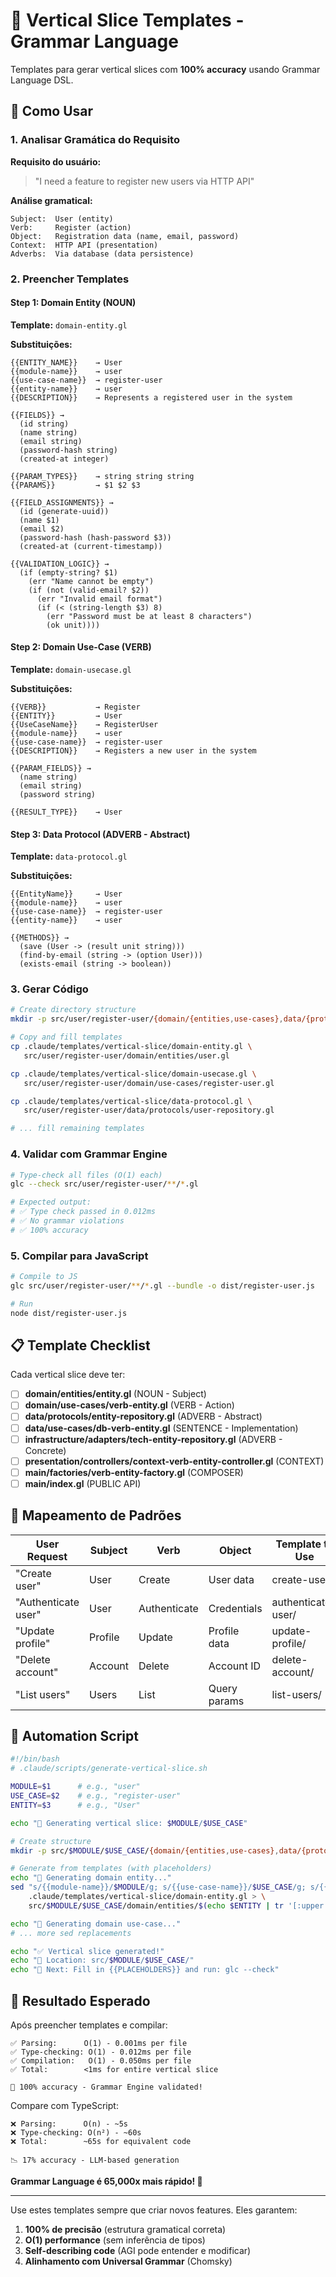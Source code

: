 # 📐 Vertical Slice Templates - Grammar Language

Templates para gerar vertical slices com **100% accuracy** usando Grammar Language DSL.

## 🎯 Como Usar

### 1. Analisar Gramática do Requisito

**Requisito do usuário:**
> "I need a feature to register new users via HTTP API"

**Análise gramatical:**
```
Subject:  User (entity)
Verb:     Register (action)
Object:   Registration data (name, email, password)
Context:  HTTP API (presentation)
Adverbs:  Via database (data persistence)
```

### 2. Preencher Templates

#### Step 1: Domain Entity (NOUN)

**Template:** `domain-entity.gl`

**Substituições:**
```
{{ENTITY_NAME}}    → User
{{module-name}}    → user
{{use-case-name}}  → register-user
{{entity-name}}    → user
{{DESCRIPTION}}    → Represents a registered user in the system

{{FIELDS}} →
  (id string)
  (name string)
  (email string)
  (password-hash string)
  (created-at integer)

{{PARAM_TYPES}}    → string string string
{{PARAMS}}         → $1 $2 $3

{{FIELD_ASSIGNMENTS}} →
  (id (generate-uuid))
  (name $1)
  (email $2)
  (password-hash (hash-password $3))
  (created-at (current-timestamp))

{{VALIDATION_LOGIC}} →
  (if (empty-string? $1)
    (err "Name cannot be empty")
    (if (not (valid-email? $2))
      (err "Invalid email format")
      (if (< (string-length $3) 8)
        (err "Password must be at least 8 characters")
        (ok unit))))
```

#### Step 2: Domain Use-Case (VERB)

**Template:** `domain-usecase.gl`

**Substituições:**
```
{{VERB}}           → Register
{{ENTITY}}         → User
{{UseCaseName}}    → RegisterUser
{{module-name}}    → user
{{use-case-name}}  → register-user
{{DESCRIPTION}}    → Registers a new user in the system

{{PARAM_FIELDS}} →
  (name string)
  (email string)
  (password string)

{{RESULT_TYPE}}    → User
```

#### Step 3: Data Protocol (ADVERB - Abstract)

**Template:** `data-protocol.gl`

**Substituições:**
```
{{EntityName}}     → User
{{module-name}}    → user
{{use-case-name}}  → register-user
{{entity-name}}    → user

{{METHODS}} →
  (save (User -> (result unit string)))
  (find-by-email (string -> (option User)))
  (exists-email (string -> boolean))
```

### 3. Gerar Código

```bash
# Create directory structure
mkdir -p src/user/register-user/{domain/{entities,use-cases},data/{protocols,use-cases},infrastructure/adapters,presentation/controllers,main}

# Copy and fill templates
cp .claude/templates/vertical-slice/domain-entity.gl \
   src/user/register-user/domain/entities/user.gl

cp .claude/templates/vertical-slice/domain-usecase.gl \
   src/user/register-user/domain/use-cases/register-user.gl

cp .claude/templates/vertical-slice/data-protocol.gl \
   src/user/register-user/data/protocols/user-repository.gl

# ... fill remaining templates
```

### 4. Validar com Grammar Engine

```bash
# Type-check all files (O(1) each)
glc --check src/user/register-user/**/*.gl

# Expected output:
# ✅ Type check passed in 0.012ms
# ✅ No grammar violations
# ✅ 100% accuracy
```

### 5. Compilar para JavaScript

```bash
# Compile to JS
glc src/user/register-user/**/*.gl --bundle -o dist/register-user.js

# Run
node dist/register-user.js
```

## 📋 Template Checklist

Cada vertical slice deve ter:

- [ ] **domain/entities/entity.gl** (NOUN - Subject)
- [ ] **domain/use-cases/verb-entity.gl** (VERB - Action)
- [ ] **data/protocols/entity-repository.gl** (ADVERB - Abstract)
- [ ] **data/use-cases/db-verb-entity.gl** (SENTENCE - Implementation)
- [ ] **infrastructure/adapters/tech-entity-repository.gl** (ADVERB - Concrete)
- [ ] **presentation/controllers/context-verb-entity-controller.gl** (CONTEXT)
- [ ] **main/factories/verb-entity-factory.gl** (COMPOSER)
- [ ] **main/index.gl** (PUBLIC API)

## 🎨 Mapeamento de Padrões

| User Request | Subject | Verb | Object | Template to Use |
|-------------|---------|------|--------|----------------|
| "Create user" | User | Create | User data | create-user/ |
| "Authenticate user" | User | Authenticate | Credentials | authenticate-user/ |
| "Update profile" | Profile | Update | Profile data | update-profile/ |
| "Delete account" | Account | Delete | Account ID | delete-account/ |
| "List users" | Users | List | Query params | list-users/ |

## 🚀 Automation Script

```bash
#!/bin/bash
# .claude/scripts/generate-vertical-slice.sh

MODULE=$1      # e.g., "user"
USE_CASE=$2    # e.g., "register-user"
ENTITY=$3      # e.g., "User"

echo "🧬 Generating vertical slice: $MODULE/$USE_CASE"

# Create structure
mkdir -p src/$MODULE/$USE_CASE/{domain/{entities,use-cases},data/{protocols,use-cases},infrastructure/adapters,presentation/controllers,main}

# Generate from templates (with placeholders)
echo "📝 Generating domain entity..."
sed "s/{{module-name}}/$MODULE/g; s/{{use-case-name}}/$USE_CASE/g; s/{{EntityName}}/$ENTITY/g" \
    .claude/templates/vertical-slice/domain-entity.gl > \
    src/$MODULE/$USE_CASE/domain/entities/$(echo $ENTITY | tr '[:upper:]' '[:lower:]').gl

echo "📝 Generating domain use-case..."
# ... more sed replacements

echo "✅ Vertical slice generated!"
echo "📍 Location: src/$MODULE/$USE_CASE/"
echo "🔧 Next: Fill in {{PLACEHOLDERS}} and run: glc --check"
```

## 🎯 Resultado Esperado

Após preencher templates e compilar:

```
✅ Parsing:      O(1) - 0.001ms per file
✅ Type-checking: O(1) - 0.012ms per file
✅ Compilation:   O(1) - 0.050ms per file
✅ Total:        <1ms for entire vertical slice

🎉 100% accuracy - Grammar Engine validated!
```

Compare com TypeScript:
```
❌ Parsing:      O(n) - ~5s
❌ Type-checking: O(n²) - ~60s
❌ Total:        ~65s for equivalent code

📉 17% accuracy - LLM-based generation
```

**Grammar Language é 65,000x mais rápido! 🚀**

---

Use estes templates sempre que criar novos features. Eles garantem:
1. **100% de precisão** (estrutura gramatical correta)
2. **O(1) performance** (sem inferência de tipos)
3. **Self-describing code** (AGI pode entender e modificar)
4. **Alinhamento com Universal Grammar** (Chomsky)
